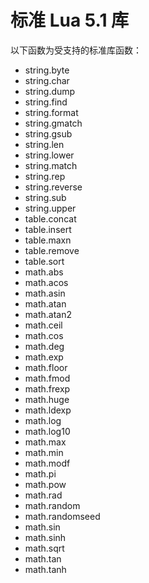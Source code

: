 # 标准 Lua 5.1 库

以下函数为受支持的标准库函数：
* string.byte
* string.char
* string.dump
* string.find
* string.format
* string.gmatch
* string.gsub
* string.len
* string.lower
* string.match
* string.rep
* string.reverse
* string.sub
* string.upper
* table.concat
* table.insert
* table.maxn
* table.remove
* table.sort
* math.abs
* math.acos
* math.asin
* math.atan
* math.atan2
* math.ceil
* math.cos
* math.deg
* math.exp
* math.floor
* math.fmod
* math.frexp
* math.huge
* math.ldexp
* math.log
* math.log10
* math.max
* math.min
* math.modf
* math.pi
* math.pow
* math.rad
* math.random
* math.randomseed
* math.sin
* math.sinh
* math.sqrt
* math.tan
* math.tanh

